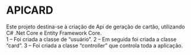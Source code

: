 # APICARD

Este projeto destina-se à criação de Api de geração de cartão, utilizando C# .Net Core e Entity Framework Core.  
1 – Foi criada a classe de “usuário”.
2 – Em seguida foi criada a classe “card”.
3 – Foi criada a classe “controller” que controla toda a aplicação.
